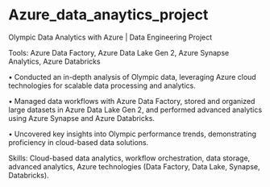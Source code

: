 # Azure_data_anaytics_project
Olympic Data Analytics with Azure | Data Engineering Project

Tools: Azure Data Factory, Azure Data Lake Gen 2, Azure Synapse Analytics, Azure Databricks





•	Conducted an in-depth analysis of Olympic data, leveraging Azure cloud technologies for scalable data processing and analytics.





•	Managed data workflows with Azure Data Factory, stored and organized large datasets in Azure Data Lake Gen 2, and performed advanced analytics using Azure Synapse and Azure Databricks.






•	Uncovered key insights into Olympic performance trends, demonstrating proficiency in cloud-based data solutions.




Skills: Cloud-based data analytics, workflow orchestration, data storage, advanced analytics, Azure technologies (Data Factory, Data Lake, Synapse, Databricks).

